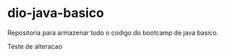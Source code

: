 # dio-java-basico
Repositoria para armazenar todo o codigo do bootcamp de java basico.


Teste de alteracao